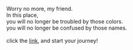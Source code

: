 Worry no more, my friend.  
In this place,   
you will no longer be troubled by those colors.  
you will no longer be confused by those names.  
<br>
click the [link](./), and start your journey!